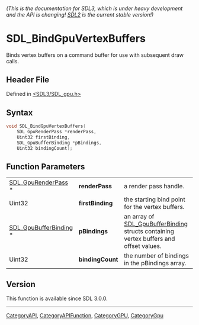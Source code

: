 ###### (This is the documentation for SDL3, which is under heavy development and the API is changing! [SDL2](https://wiki.libsdl.org/SDL2/) is the current stable version!)
# SDL_BindGpuVertexBuffers

Binds vertex buffers on a command buffer for use with subsequent draw calls.

## Header File

Defined in [<SDL3/SDL_gpu.h>](https://github.com/libsdl-org/SDL/blob/main/include/SDL3/SDL_gpu.h)

## Syntax

```c
void SDL_BindGpuVertexBuffers(
    SDL_GpuRenderPass *renderPass,
    Uint32 firstBinding,
    SDL_GpuBufferBinding *pBindings,
    Uint32 bindingCount);
```

## Function Parameters

|                                                |                  |                                                                                                               |
| ---------------------------------------------- | ---------------- | ------------------------------------------------------------------------------------------------------------- |
| [SDL_GpuRenderPass](SDL_GpuRenderPass) *       | **renderPass**   | a render pass handle.                                                                                         |
| Uint32                                         | **firstBinding** | the starting bind point for the vertex buffers.                                                               |
| [SDL_GpuBufferBinding](SDL_GpuBufferBinding) * | **pBindings**    | an array of [SDL_GpuBufferBinding](SDL_GpuBufferBinding) structs containing vertex buffers and offset values. |
| Uint32                                         | **bindingCount** | the number of bindings in the pBindings array.                                                                |

## Version

This function is available since SDL 3.0.0.

----
[CategoryAPI](CategoryAPI), [CategoryAPIFunction](CategoryAPIFunction), [CategoryGPU](CategoryGPU), [CategoryGpu](CategoryGpu)


